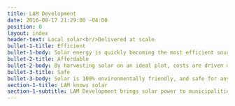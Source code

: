 ```yaml
---
title: LAM Development
date: 2016-08-17 21:29:00 -04:00
position: 0
layout: index
header-text: Local solar<br/>Delivered at scale
bullet-1-title: Efficient
bullet-1-body: Solar energy is quickly becoming the most efficient source of power to produce
bullet-2-title: Affordable
bullet-2-body: By harvesting solar on an ideal plot, costs are driven down for consumers everywhere
bullet-3-title: Safe
bullet-3-body: Solar is 100% environmentally friendly, and safe for any neighborhood to use
section-1-title: LAM knows solar
section-1-subtitle: LAM Development brings solar power to municipalities in New York
---
```


